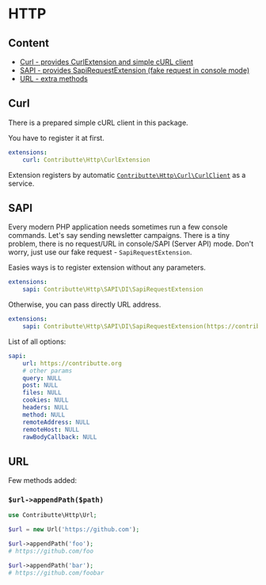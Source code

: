 # HTTP

## Content

- [Curl - provides CurlExtension and simple cURL client](#curl)
- [SAPI - provides SapiRequestExtension (fake request in console mode)](#sapi)
- [URL - extra methods](#url)

## Curl

There is a prepared simple cURL client in this package.

You have to register it at first.

```yaml
extensions:
    curl: Contributte\Http\CurlExtension
```

Extension registers by automatic [`Contributte\Http\Curl\CurlClient`](https://github.com/contributte/http/blob/master/src/Curl/CurlClient.php) as a service.

## SAPI

Every modern PHP application needs sometimes run a few console commands. Let's say sending newsletter campaigns. There is
a tiny problem, there is no request/URL in console/SAPI (Server API) mode. Don't worry, just use our fake request -
`SapiRequestExtension`.

Easies ways is to register extension without any parameters.

```yaml
extensions:
    sapi: Contributte\Http\SAPI\DI\SapiRequestExtension
```

Otherwise, you can pass directly URL address.

```yaml
extensions:
    sapi: Contributte\Http\SAPI\DI\SapiRequestExtension(https://contributte.org)
```

List of all options:

```yaml
sapi:
    url: https://contributte.org
    # other params
    query: NULL
    post: NULL
    files: NULL
    cookies: NULL
    headers: NULL
    method: NULL
    remoteAddress: NULL
    remoteHost: NULL
    rawBodyCallback: NULL
```

## URL

Few methods added:

### `$url->appendPath($path)`

```php
use Contributte\Http\Url;

$url = new Url('https://github.com');

$url->appendPath('foo');
# https://github.com/foo

$url->appendPath('bar');
# https://github.com/foobar
```
